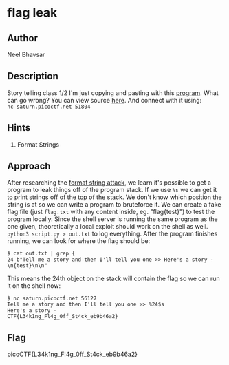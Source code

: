 # flag leak
## Author
Neel Bhavsar
## Description
Story telling class 1/2 I'm just copying and pasting with this [program](./vuln). What can go wrong? You can view source [here](./vuln.c). And connect with it using:  
`nc saturn.picoctf.net 51804`
## Hints
1. Format Strings
## Approach
After researching the [format string attack](https://owasp.org/www-community/attacks/Format_string_attack), we learn it's possible to get a program to leak things off of the program stack. If we use `%s` we can get it to print strings off of the top of the stack. We don't know which position the string is at so we can write a program to bruteforce it. We can create a fake flag file (just `flag.txt` with any content inside, eg. "flag{test}") to test the program locally. Since the shell server is running the same program as the one given, theoretically a local exploit should work on the shell as well. `python3 script.py > out.txt` to log everything. After the program finishes running, we can look for where the flag should be:
```
$ cat out.txt | grep {
24 b"Tell me a story and then I'll tell you one >> Here's a story - \n{test}\n\n"
```
This means the 24th object on the stack will contain the flag so we can run it on the shell now:
```
$ nc saturn.picoctf.net 56127
Tell me a story and then I'll tell you one >> %24$s
Here's a story -
CTF{L34k1ng_Fl4g_0ff_St4ck_eb9b46a2}
```
## Flag
picoCTF{L34k1ng_Fl4g_0ff_St4ck_eb9b46a2}